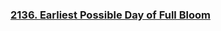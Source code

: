 ### [2136. Earliest Possible Day of Full Bloom](https://leetcode.com/problems/earliest-possible-day-of-full-bloom)